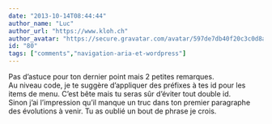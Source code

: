 ```yaml
---
date: "2013-10-14T08:44:44"
author_name: "Luc"
author_url: "https://www.kloh.ch"
author_avatar: "https://secure.gravatar.com/avatar/597de7db40f20c3c0d8afba20cee2292"
id: "80"
tags: ["comments","navigation-aria-et-wordpress"]
---
```

Pas d’astuce pour ton dernier point mais 2 petites remarques.  
Au niveau code, je te suggère d’appliquer des préfixes à tes id pour les items de menu. C’est bête mais tu seras sûr d’éviter tout double id.  
Sinon j’ai l’impression qu’il manque un truc dans ton premier paragraphe des évolutions à venir. Tu as oublié un bout de phrase je crois.
